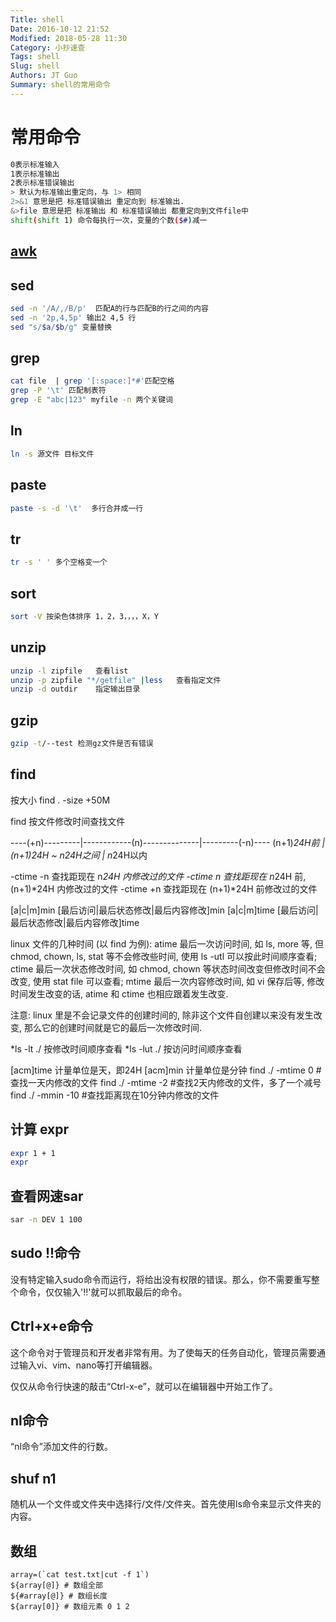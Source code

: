 ```yaml
---
Title: shell
Date: 2016-10-12 21:52
Modified: 2018-05-28 11:30
Category: 小抄速查
Tags: shell
Slug: shell
Authors: JT Guo
Summary: shell的常用命令
---
```

# 常用命令

```sh
0表示标准输入
1表示标准输出
2表示标准错误输出
> 默认为标准输出重定向，与 1> 相同
2>&1 意思是把 标准错误输出 重定向到 标准输出.
&>file 意思是把 标准输出 和 标准错误输出 都重定向到文件file中
shift(shift 1) 命令每执行一次，变量的个数($#)减一
```

## [awk](awk)

## sed

```sh
sed -n '/A/,/B/p'  匹配A的行与匹配B的行之间的内容
sed -n '2p,4,5p' 输出2 4,5 行
sed "s/$a/$b/g" 变量替换
```

## grep

```sh
cat file  | grep '[:space:]*#'匹配空格
grep -P '\t' 匹配制表符
grep -E "abc|123" myfile -n 两个关键词
```

## ln

```sh
ln -s 源文件 目标文件
```

## paste

```sh
paste -s -d '\t'  多行合并成一行
```

## tr

```sh
tr -s ' ' 多个空格变一个
```

## sort

```sh
sort -V 按染色体排序 1，2，3，，，，X，Y
```

## unzip

```sh
unzip -l zipfile   查看list
unzip -p zipfile "*/getfile" |less   查看指定文件
unzip -d outdir    指定输出目录
```

## gzip

```sh
gzip -t/--test 检测gz文件是否有错误
```

## find

按大小
find . -size +50M

find 按文件修改时间查找文件

----(+n)---------|------------(n)--------------|---------(-n)----
   (n+1)*24H前   |    (n+1)*24H ~ n*24H之间  |  n*24H以内

-ctime -n    查找距现在 n*24H 内修改过的文件
-ctime n    查找距现在 n*24H 前, (n+1)*24H 内修改过的文件
-ctime +n    查找距现在 (n+1)*24H 前修改过的文件

[a|c|m]min    [最后访问|最后状态修改|最后内容修改]min
[a|c|m]time    [最后访问|最后状态修改|最后内容修改]time

linux 文件的几种时间 (以 find 为例):
atime 最后一次访问时间, 如 ls, more 等, 但 chmod, chown, ls, stat 等不会修改些时间, 使用 ls -utl 可以按此时间顺序查看;
ctime 最后一次状态修改时间, 如 chmod, chown 等状态时间改变但修改时间不会改变, 使用 stat file 可以查看;
mtime 最后一次内容修改时间, 如 vi 保存后等, 修改时间发生改变的话, atime 和 ctime 也相应跟着发生改变.

注意: linux 里是不会记录文件的创建时间的, 除非这个文件自创建以来没有发生改变, 那么它的创建时间就是它的最后一次修改时间.

*ls -lt    ./  按修改时间顺序查看
*ls -lut ./ 按访问时间顺序查看

[acm]time  计量单位是天，即24H
[acm]min    计量单位是分钟
find ./ -mtime 0  #查找一天内修改的文件
find ./ -mtime -2 #查找2天内修改的文件，多了一个减号
find ./ -mmin  -10  #查找距离现在10分钟内修改的文件

## 计算 expr

```sh
expr 1 + 1
expr
```

## 查看网速sar

```sh
sar -n DEV 1 100
```

## sudo !!命令

没有特定输入sudo命令而运行，将给出没有权限的错误。那么，你不需要重写整个命令，仅仅输入'!!'就可以抓取最后的命令。

## Ctrl+x+e命令

这个命令对于管理员和开发者非常有用。为了使每天的任务自动化，管理员需要通过输入vi、vim、nano等打开编辑器。

仅仅从命令行快速的敲击“Ctrl-x-e”，就可以在编辑器中开始工作了。

## nl命令

“nl命令”添加文件的行数。

## shuf n1

随机从一个文件或文件夹中选择行/文件/文件夹。首先使用ls命令来显示文件夹的内容。

## 数组

```shell
array=(`cat test.txt|cut -f 1`)
${array[@]} # 数组全部
${#array[@]} # 数组长度
${array[0]} # 数组元素 0 1 2
```